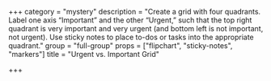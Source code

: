 +++
category = "mystery"
description = "Create a grid with four quadrants. Label one axis “Important” and the other “Urgent,” such that the top right quadrant is very important and very urgent (and bottom left is not important, not urgent). Use sticky notes to place to-dos or tasks into the appropriate quadrant."
group = "full-group"
props = ["flipchart", "sticky-notes", "markers"]
title = "Urgent vs. Important Grid"

+++
